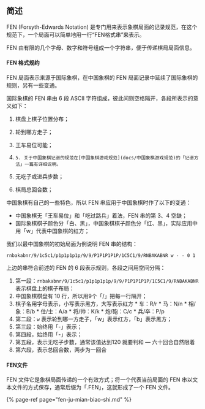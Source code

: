 ## 简述

FEN (Forsyth-Edwards Notation)
是专门用来表示象棋局面的记录规范，在这个规范下，一个局面可以简单地用一行“FEN格式串”来表示。

FEN 由有限的几个字母、数字和符号组成一个字符串，便于传递棋局局面信息。

#### FEN 格式规约

FEN 局面表示来源于国际象棋，在中国象棋的 FEN 局面记录中延续了国际象棋的规则，另有一些变通。

国际象棋的 FEN 串由 6 段 ASCII 字符组成，彼此间则空格隔开，各段所表示的意义如下：

  1. 棋盘上棋子位置分布；

  2. 轮到哪方走子；

  3. 王车易位可能；

  4.     5. 关于中国象棋记谱的规范在[中国象棋游戏规范](docs/中国象棋游戏规范)的「记谱方法」一篇有详细说明。
  5. 无吃子或进兵步数；

  6. 棋局总回合数；

中国象棋有自己的一些特色，所以 FEN 串应用于中国象棋时作了以下的变通：

  * 中国象棋无「王车易位」和「吃过路兵」着法，FEN 串的第 3、4 空缺；
  * 国际象棋棋子颜色分「白、黑」，中国象棋棋子颜色分「红、黑」，实际应用中用「w」代表中国象棋的红方；

我们以最中国象棋的初始局面为例说明 FEN 串的结构：

    
    
    rnbakabnr/9/1c5c1/p1p1p1p1p/9/9/P1P1P1P1P/1C5C1/9/RNBAKABNR w - - 0 1
    

上边的串符合前述的 FEN 的 6 段表示规则，各段之间用空间分隔：

  1. 第一段：`rnbakabnr/9/1c5c1/p1p1p1p1p/9/9/P1P1P1P1P/1C5C1/9/RNBAKABNR` 表示棋盘上的棋子布局：
  2. 中国象棋棋盘有 10 行，所以用9个「/」把每一行隔开；
  3. 棋子名用字母表示，小写表示黑方，大写表示红方
    * 车：R/r
    * 马：N/n
    * 相/象：B/b
    * 仕/士：A/a
    * 将/帅：K/k
    * 炮/砲：C/c
    * 兵/卒：P/p
  4. 第二段：`w` 表示轮到哪一方走子，「w」表示红方，「b」表示黑方；
  5. 第三段：始终用「-」表示；
  6. 第四段，始终用「-」表示；
  7. 第五段，表示无吃子步数，通常该值达到120 就要判和 — 六十回合自然限着
  8. 第六段，表示总回合数，两步为一回合

#### FEN文件

FEN 文件它是象棋局面传递的一个有效方式；将一个代表当前局面的 FEN 串以文本文件的方式保存，通常后缀为「.FEN」，这就形成了一个 FEN 文件。

{% page-ref page="fen-ju-mian-biao-shi.md" %}

